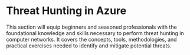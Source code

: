 # Threat Hunting in Azure

This section will equip beginners and seasoned professionals with the foundational knowledge and skills necessary to perform threat hunting in computer networks. It covers the concepts, tools, methodologies, and practical exercises needed to identify and mitigate potential threats.

